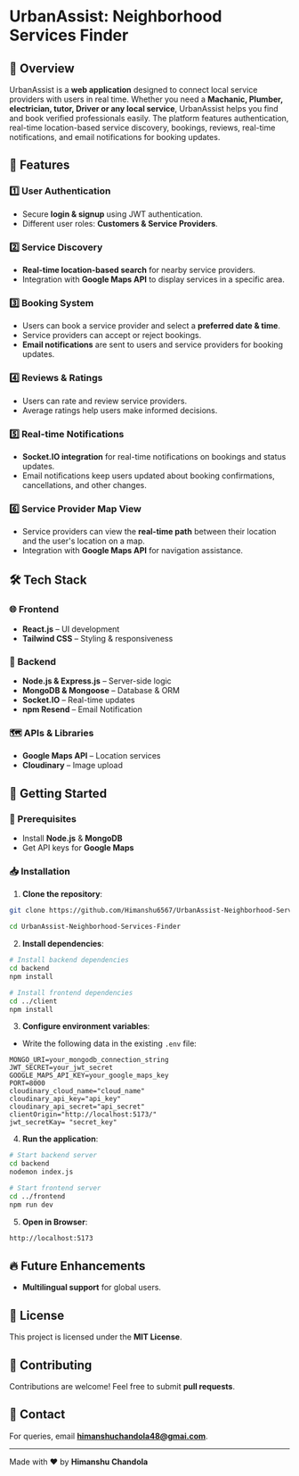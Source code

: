 # UrbanAssist: Neighborhood Services Finder

## 🚀 Overview

UrbanAssist is a **web application** designed to connect local service providers with users in real time. Whether you need a **Machanic, Plumber, electrician, tutor, Driver or any local service**, UrbanAssist helps you find and book verified professionals easily. The platform features authentication, real-time location-based service discovery, bookings, reviews, real-time notifications, and email notifications for booking updates.

## 🌟 Features

### 1️⃣ User Authentication

- Secure **login & signup** using JWT authentication.
- Different user roles: **Customers & Service Providers**.

### 2️⃣ Service Discovery

- **Real-time location-based search** for nearby service providers.
- Integration with **Google Maps API** to display services in a specific area.

### 3️⃣ Booking System

- Users can book a service provider and select a **preferred date & time**.
- Service providers can accept or reject bookings.
- **Email notifications** are sent to users and service providers for booking updates.

### 4️⃣ Reviews & Ratings

- Users can rate and review service providers.
- Average ratings help users make informed decisions.

### 5️⃣ Real-time Notifications

- **Socket.IO integration** for real-time notifications on bookings and status updates.
- Email notifications keep users updated about booking confirmations, cancellations, and other changes.

### 6️⃣ Service Provider Map View

- Service providers can view the **real-time path** between their location and the user's location on a map.
- Integration with **Google Maps API** for navigation assistance.

## 🛠️ Tech Stack

### 🌐 Frontend

- **React.js** – UI development
- **Tailwind CSS** – Styling & responsiveness

### 🔧 Backend

- **Node.js & Express.js** – Server-side logic
- **MongoDB & Mongoose** – Database & ORM
- **Socket.IO** – Real-time updates
- **npm Resend** – Email Notification

### 🗺️ APIs & Libraries

- **Google Maps API** – Location services
- **Cloudinary** – Image upload

## 🚀 Getting Started

### 📌 Prerequisites

- Install **Node.js** & **MongoDB**
- Get API keys for **Google Maps**

### 📥 Installation

1.  **Clone the repository**:

```sh
git clone https://github.com/Himanshu6567/UrbanAssist-Neighborhood-Services-Finder

cd UrbanAssist-Neighborhood-Services-Finder

```

2.  **Install dependencies**:

```sh
# Install backend dependencies
cd backend
npm install

# Install frontend dependencies
cd ../client
npm install

```

3.  **Configure environment variables**:

- Write the following data in the existing `.env` file:

```env
MONGO_URI=your_mongodb_connection_string
JWT_SECRET=your_jwt_secret
GOOGLE_MAPS_API_KEY=your_google_maps_key
PORT=8000
cloudinary_cloud_name="cloud_name"
cloudinary_api_key="api_key"
cloudinary_api_secret="api_secret"
clientOrigin="http://localhost:5173/"
jwt_secretKay= "secret_key"

```

4.  **Run the application**:

```sh
# Start backend server
cd backend
nodemon index.js

# Start frontend server
cd ../frontend
npm run dev

```

5.  **Open in Browser**:

```sh
http://localhost:5173

```

## 🔥 Future Enhancements

- **Multilingual support** for global users.

## 📄 License

This project is licensed under the **MIT License**.

## 🤝 Contributing

Contributions are welcome! Feel free to submit **pull requests**.

## 📩 Contact

For queries, email **[himanshuchandola48@gmai.com](mailto:himanshuchandola48@gmai.com)**.

---

Made with ❤️ by **Himanshu Chandola**
